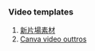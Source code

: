 ### Video templates
1. [新片場素材](https://stock.xinpianchang.com/ae/list?kw=Like%20and%20Subscribe)
2. [Canva video outtros](https://www.canva.com/zh_hk/create/video-outros/)

